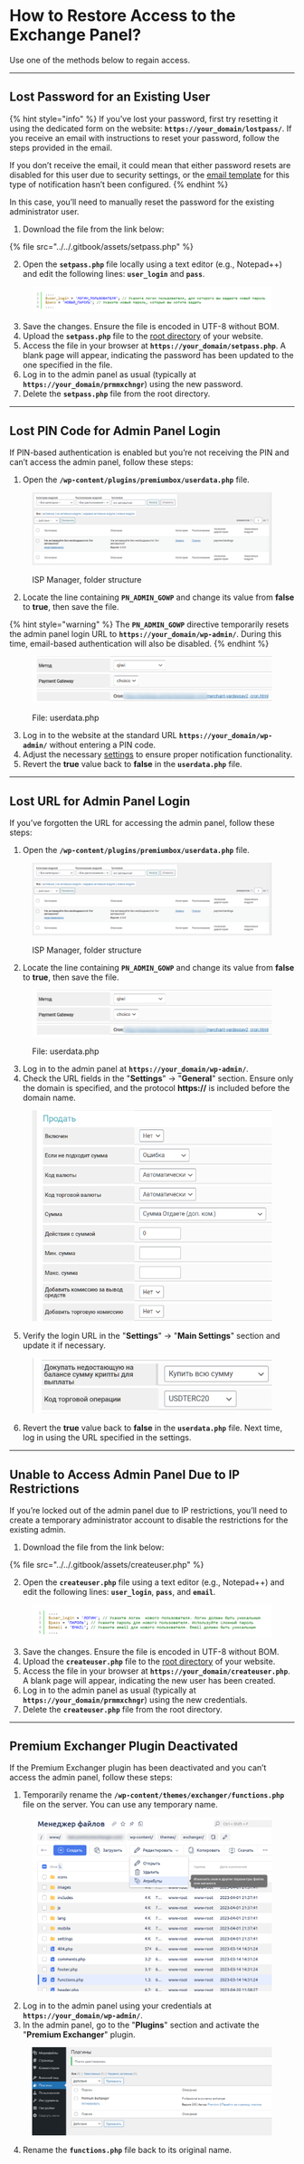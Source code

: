 # How to Restore Access to the Exchange Panel?

Use one of the methods below to regain access.

---

## Lost Password for an Existing User

{% hint style="info" %}
If you’ve lost your password, first try resetting it using the dedicated form on the website: **`https://your_domain/lostpass/`**. If you receive an email with instructions to reset your password, follow the steps provided in the email.

If you don’t receive the email, it could mean that either password resets are disabled for this user due to security settings, or the [email template](https://premium.gitbook.io/main/osnovnye-nastroiki/uvedomleniya-administratoram-i-klientam/uvedomleniya-po-e-mail#nastroika-shablonov-pisem) for this type of notification hasn’t been configured.
{% endhint %}

In this case, you’ll need to manually reset the password for the existing administrator user.

1. Download the file from the link below:

{% file src="../../.gitbook/assets/setpass.php" %}

2. Open the **`setpass.php`** file locally using a text editor (e.g., Notepad++) and edit the following lines: **`user_login`** and **`pass`**.

<figure><img src="../../.gitbook/assets/Screenshot_33.png" alt=""><figcaption></figcaption></figure>

3. Save the changes. Ensure the file is encoded in UTF-8 without BOM.
4. Upload the **`setpass.php`** file to the [root directory](https://premium.gitbook.io/rukovodstvo-polzovatelya/osnovnye-nastroiki/faq/kak-naiti-kornevuyu-papku-saita-na-servere) of your website.
5. Access the file in your browser at **`https://your_domain/setpass.php`**. A blank page will appear, indicating the password has been updated to the one specified in the file.
6. Log in to the admin panel as usual (typically at **`https://your_domain/prmmxchngr`**) using the new password.
7. Delete the **`setpass.php`** file from the root directory.

---

## Lost PIN Code for Admin Panel Login

If PIN-based authentication is enabled but you’re not receiving the PIN and can’t access the admin panel, follow these steps:

1. Open the **`/wp-content/plugins/premiumbox/userdata.php`** file.

<figure><img src="../../.gitbook/assets/image (1204).png" alt=""><figcaption><p>ISP Manager, folder structure</p></figcaption></figure>

2. Locate the line containing **`PN_ADMIN_GOWP`** and change its value from **false** to **true**, then save the file.

{% hint style="warning" %}
The **`PN_ADMIN_GOWP`** directive temporarily resets the admin panel login URL to **`https://your_domain/wp-admin/`**. During this time, email-based authentication will also be disabled.
{% endhint %}

<figure><img src="../../.gitbook/assets/image (1030).png" alt=""><figcaption><p>File: userdata.php</p></figcaption></figure>

3. Log in to the website at the standard URL **`https://your_domain/wp-admin/`** without entering a PIN code.
4. Adjust the necessary [settings](https://premium.gitbook.io/rukovodstvo-polzovatelya/navigaciya/nastroiki/dvukhfaktornaya-avtorizaciya-2fa-v-paneli-upravleniya-saitom) to ensure proper notification functionality.
5. Revert the **true** value back to **false** in the **`userdata.php`** file.

---

## Lost URL for Admin Panel Login

If you’ve forgotten the URL for accessing the admin panel, follow these steps:

1. Open the **`/wp-content/plugins/premiumbox/userdata.php`** file.

<figure><img src="../../.gitbook/assets/image (1204).png" alt=""><figcaption><p>ISP Manager, folder structure</p></figcaption></figure>

2. Locate the line containing **`PN_ADMIN_GOWP`** and change its value from **false** to **true**, then save the file.

<figure><img src="../../.gitbook/assets/image (1030).png" alt=""><figcaption><p>File: userdata.php</p></figcaption></figure>

3. Log in to the admin panel at **`https://your_domain/wp-admin/`**.
4. Check the URL fields in the "**Settings**" -> "**General**" section. Ensure only the domain is specified, and the protocol **https://** is included before the domain name.

<figure><img src="../../.gitbook/assets/image (667).png" alt=""><figcaption></figcaption></figure>

5. Verify the login URL in the "**Settings**" -> "**Main Settings**" section and update it if necessary.

<figure><img src="../../.gitbook/assets/image (1573).png" alt="" width="563"><figcaption></figcaption></figure>

6. Revert the **true** value back to **false** in the **`userdata.php`** file. Next time, log in using the URL specified in the settings.

---

## Unable to Access Admin Panel Due to IP Restrictions

If you’re locked out of the admin panel due to IP restrictions, you’ll need to create a temporary administrator account to disable the restrictions for the existing admin.

1. Download the file from the link below:

{% file src="../../.gitbook/assets/createuser.php" %}

2. Open the **`createuser.php`** file using a text editor (e.g., Notepad++) and edit the following lines: **`user_login`**, **`pass`**, and **`email`**.

<figure><img src="../../.gitbook/assets/Screenshot_34.png" alt=""><figcaption></figcaption></figure>

3. Save the changes. Ensure the file is encoded in UTF-8 without BOM.
4. Upload the **`createuser.php`** file to the [root directory](https://premium.gitbook.io/rukovodstvo-polzovatelya/osnovnye-nastroiki/faq/kak-naiti-kornevuyu-papku-saita-na-servere) of your website.
5. Access the file in your browser at **`https://your_domain/createuser.php`**. A blank page will appear, indicating the new user has been created.
6. Log in to the admin panel as usual (typically at **`https://your_domain/prmmxchngr`**) using the new credentials.
7. Delete the **`createuser.php`** file from the root directory.

---

## Premium Exchanger Plugin Deactivated

If the Premium Exchanger plugin has been deactivated and you can’t access the admin panel, follow these steps:

1. Temporarily rename the **`/wp-content/themes/exchanger/functions.php`** file on the server. You can use any temporary name.

<figure><img src="../../.gitbook/assets/изображение (165).png" alt=""><figcaption></figcaption></figure>

2. Log in to the admin panel using your credentials at **`https://your_domain/wp-admin/`**.
3. In the admin panel, go to the "**Plugins**" section and activate the "**Premium Exchanger**" plugin.

<figure><img src="../../.gitbook/assets/изображение (42).png" alt=""><figcaption></figcaption></figure>

4. Rename the **`functions.php`** file back to its original name.